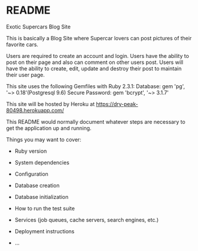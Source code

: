 # README

Exotic Supercars Blog Site

This is basically a Blog Site where Supercar lovers can post pictures of their favorite cars.

Users are required to create an account and login.
Users have the ability to post on their page and also can comment on other users post.
Users will have the ability to create, edit, update and destroy their post to maintain their user page.


This site uses the following Gemfiles with Ruby 2.3.1:
Database: gem 'pg', '~> 0.18'(Postgresql 9.6)
Secure Password: gem 'bcrypt', '~> 3.1.7'

This site will be hosted by Heroku at https://dry-peak-80498.herokuapp.com/













This README would normally document whatever steps are necessary to get the
application up and running.

Things you may want to cover:

* Ruby version

* System dependencies

* Configuration

* Database creation

* Database initialization

* How to run the test suite

* Services (job queues, cache servers, search engines, etc.)

* Deployment instructions

* ...
